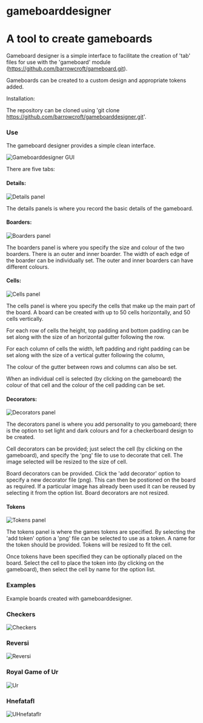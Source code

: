 # gameboarddesigner
# A tool to create gameboards

Gameboard designer is a simple interface to facilitate the creation of 'tab' files for use with the 'gameboard' module (https://github.com/barrowcroft/gameboard.git).

Gameboards can be created to a custom design and appropriate tokens added.

Installation:

The repository can be cloned using 'git clone https://github.com/barrowcroft/gameboarddesigner.git'.


### Use

The gameboard designer provides a simple clean interface.

![Gameboarddesigner GUI](images/gui.png)

There are five tabs:

#### Details:

![Details panel](images/details.png)

The details panels is where you record the basic details of the gameboard.

#### Boarders:

![Boarders panel](images/boarders.png)

The boarders panel is where you specify the size and colour of the two boarders. There is an outer and inner boarder. The width of each edge of the boarder can be individually set. The outer and inner boarders can have different colours.

#### Cells:

![Cells panel](images/cells.png)

The cells panel is where you specify the cells that make up the main part of the board. A board can be created with up to 50 cells horizontally, and 50 cells vertically. 

For each row of cells the height, top padding and bottom padding can be set along with the size of an horizontal gutter following the row.

For each column of cells the width, left padding and right padding can be set along with the size of a vertical gutter following the column,

The colour of the gutter between rows and columns can also be set.

When an individual cell is selected (by clicking on the gameboard) the colour of that cell and the colour of the cell padding can be set.

#### Decorators:

![Decorators panel](images/decorators.png)

The decorators panel is where you add personality to you gameboard; there is the option to set light and dark colours and for a checkerboard design to be created.

Cell decorators can be provided; just select the cell (by clicking on the gameboard), and specify the 'png' file to use to decorate that cell. The image selected will be resized to the size of cell.

Board decorators can be provided. Click the 'add decorator' option to specify a new decorator file (png). This can then be postioned on the board as required. If a particular image has already been used it can be reused by selecting it from the option list. Board decorators are not resized.


#### Tokens
![Tokens panel](images/tokens.png)

The tokens panel is where the games tokens are specified. By selecting the 'add token' option a 'png' file can be selected to use as a token. A name for the token should be provided. Tokens will be resized to fit the cell.

Once tokens have been specified they can be optionally placed on the board. Select the cell to place the token into (by clicking on the gameboard), then select the cell by name for the option list.

### Examples

Example boards created with gameboarddesigner.

### Checkers
![Checkers](images/checkers.png)

### Reversi
![Reversi](images/reversi.png)

### Royal Game of Ur
![Ur](images/ur.png)

### Hnefatafl
![UHnefataflr](images/hnefatafl.png)